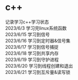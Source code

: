 # c++
记录学习c++学习状态  
2023/6/3 学习完linux系统函数  
2023/6/15 学习到信号  
2023/6/16 学习到定时器&信号集  
2023/6/17 学习到信号捕捉  
2023/6/18 学习到共享内存  
2023/6/19 学习到守护进程  
2023/6/20 学习到线程创建和退出  
2023/6/21 学习到互斥量&读写锁    
